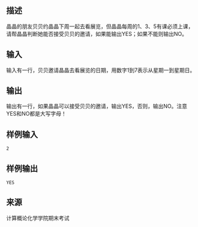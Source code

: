 ## 描述


晶晶的朋友贝贝约晶晶下周一起去看展览，但晶晶每周的1、3、5有课必须上课，请帮晶晶判断她能否接受贝贝的邀请，如果能输出YES；如果不能则输出NO。

## 输入


输入有一行，贝贝邀请晶晶去看展览的日期，用数字1到7表示从星期一到星期日。

## 输出


输出有一行，如果晶晶可以接受贝贝的邀请，输出YES，否则，输出NO。注意YES和NO都是大写字母！

## 样例输入


```
2
```


## 样例输出


```
YES
```


## 来源


计算概论化学学院期末考试

